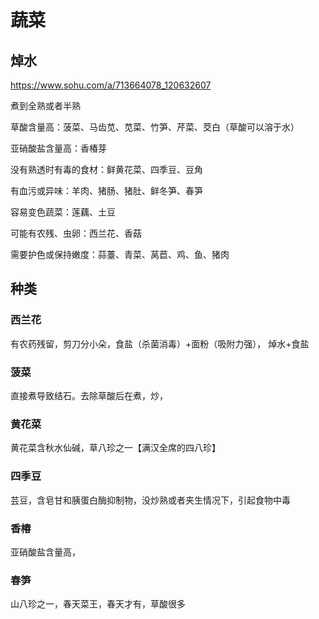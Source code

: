 # 蔬菜

## 焯水

https://www.sohu.com/a/713664078_120632607

煮到全熟或者半熟

草酸含量高：菠菜、马齿苋、苋菜、竹笋、芹菜、茭白（草酸可以溶于水）

亚硝酸盐含量高：香椿芽

没有熟透时有毒的食材：鲜黄花菜、四季豆、豆角

有血污或异味：羊肉、猪肠、猪肚、鲜冬笋、春笋

容易变色蔬菜：莲藕、土豆

可能有农残、虫卵：西兰花、香菇

需要护色或保持嫩度：蒜薹、青菜、莴苣、鸡、鱼、猪肉







## 种类

### 西兰花

有农药残留，剪刀分小朵，食盐（杀菌消毒）+面粉（吸附力强）， 焯水+食盐

### 菠菜

直接煮导致结石。去除草酸后在煮，炒，

### 黄花菜

黄花菜含秋水仙碱，草八珍之一【满汉全席的四八珍】

### 四季豆

芸豆，含皂甘和胰蛋白酶抑制物，没炒熟或者夹生情况下，引起食物中毒


### 香椿

亚硝酸盐含量高，


### 春笋

山八珍之一，春天菜王，春天才有，草酸很多
